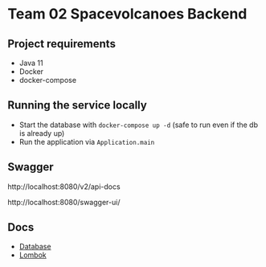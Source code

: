 # Team 02 Spacevolcanoes Backend

## Project requirements

- Java 11
- Docker
- docker-compose

## Running the service locally

- Start the database with `docker-compose up -d` (safe to run even if the db is already up)
- Run the application via `Application.main` 

## Swagger

http://localhost:8080/v2/api-docs

http://localhost:8080/swagger-ui/

## Docs
 
- [Database](docs/database.MD)
- [Lombok](docs/lombok.MD)
